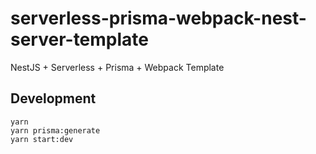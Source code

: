 # serverless-prisma-webpack-nest-server-template
NestJS + Serverless + Prisma + Webpack Template



## Development

```
yarn
yarn prisma:generate
yarn start:dev
```
